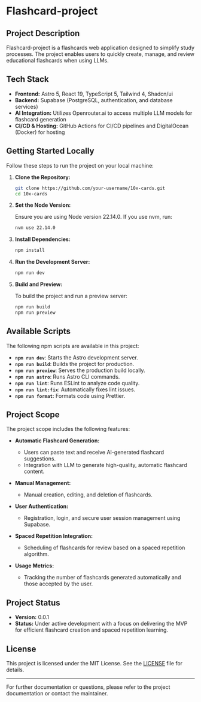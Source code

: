 # Flashcard-project

## Project Description

Flashcard-project is a flashcards web application designed to simplify study processes. The project enables users to quickly create, manage, and review educational flashcards when using LLMs.

## Tech Stack

- **Frontend:** Astro 5, React 19, TypeScript 5, Tailwind 4, Shadcn/ui
- **Backend:** Supabase (PostgreSQL, authentication, and database services)
- **AI Integration:** Utilizes Openrouter.ai to access multiple LLM models for flashcard generation
- **CI/CD & Hosting:** GitHub Actions for CI/CD pipelines and DigitalOcean (Docker) for hosting

## Getting Started Locally

Follow these steps to run the project on your local machine:

1. **Clone the Repository:**

   ```bash
   git clone https://github.com/your-username/10x-cards.git
   cd 10x-cards
   ```

2. **Set the Node Version:**

   Ensure you are using Node version 22.14.0. If you use nvm, run:

   ```bash
   nvm use 22.14.0
   ```

3. **Install Dependencies:**

   ```bash
   npm install
   ```

4. **Run the Development Server:**

   ```bash
   npm run dev
   ```

5. **Build and Preview:**

   To build the project and run a preview server:

   ```bash
   npm run build
   npm run preview
   ```

## Available Scripts

The following npm scripts are available in this project:

- **`npm run dev`**: Starts the Astro development server.
- **`npm run build`**: Builds the project for production.
- **`npm run preview`**: Serves the production build locally.
- **`npm run astro`**: Runs Astro CLI commands.
- **`npm run lint`**: Runs ESLint to analyze code quality.
- **`npm run lint:fix`**: Automatically fixes lint issues.
- **`npm run format`**: Formats code using Prettier.

## Project Scope

The project scope includes the following features:

- **Automatic Flashcard Generation:** 
  - Users can paste text and receive AI-generated flashcard suggestions.
  - Integration with LLM to generate high-quality, automatic flashcard content.

- **Manual Management:**
  - Manual creation, editing, and deletion of flashcards.

- **User Authentication:**
  - Registration, login, and secure user session management using Supabase.

- **Spaced Repetition Integration:**
  - Scheduling of flashcards for review based on a spaced repetition algorithm.

- **Usage Metrics:**
  - Tracking the number of flashcards generated automatically and those accepted by the user.

## Project Status

- **Version:** 0.0.1
- **Status:** Under active development with a focus on delivering the MVP for efficient flashcard creation and spaced repetition learning.

## License

This project is licensed under the MIT License. See the [LICENSE](LICENSE) file for details.

---

For further documentation or questions, please refer to the project documentation or contact the maintainer.